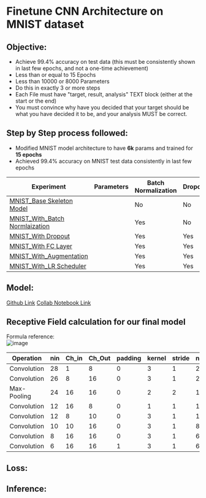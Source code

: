 # Finetune CNN Architecture on MNIST dataset

## Objective:
- Achieve 99.4% accuracy on test data (this must be consistently shown in last few epochs, and not a one-time achievement)
- Less than or equal to 15 Epochs
- Less than 10000 or 8000 Parameters 
- Do this in exactly 3 or more steps
- Each File must have "target, result, analysis" TEXT block (either at the start or the end)
- You must convince why have you decided that your target should be what you have decided it to be, and your analysis MUST be correct. 

## Step by Step process followed:
- Modified MNIST model architecture to have **6k** params and trained for **15 epochs**
- Achieved 99.4% accuracy on MNIST test data consistently in last few epochs  

| Experiment                         | Parameters | Batch Normalization | Dropout | FC Layer | Image Augmentation | LR Scheduler | Validation Accuracy |
| -----------------------------------| ---------- | ------------------- | ------- | -------- | ------------------ | ------------ | ------------------- |
|[MNIST_Base Skeleton Model]()       |            | No                  | No      | No       | No                 | No           |                     |
|[MNIST_With_Batch Normlaization]()  |            | Yes                 | No      | No       | No                 | No           |                     |
|[MNIST_With Dropout]()              |            | Yes                 | Yes     | No       | No                 | No           |                     |
|[MNIST_With FC Layer]()             |            | Yes                 | Yes     | Yes      | No                 | No           |                     |
|[MNIST_With_Augmentation]()         |            | Yes                 | Yes     | Yes      | Yes                | No           |                     |
|[MNIST_With_LR Scheduler]()         |            | Yes                 | Yes     | Yes      | Yes                | Yes          |                     |


## Model:
[Github Link]()
[Collab Notebook Link]()

## Receptive Field calculation for our final model

Formula reference:</br>
![image](https://user-images.githubusercontent.com/17870236/120273908-c0481b00-c2cc-11eb-8b97-af4c8b9d5917.png)


| Operation   | nin | Ch_in | Ch_Out | padding | kernel | stride | nout | jin | jout | rin | rout | Act_Size | Params# |
| ----------- | --- | ----- | ------ | ------- | ------ | ------ | ---- | --- | ---- | --- | ---- | -------- | ------- |
| Convolution | 28  | 1     | 8      | 0       | 3      | 1      | 26   | 1   | 1    | 1   | 3    | 784      | 72      |
| Convolution | 26  | 8     | 16     | 0       | 3      | 1      | 24   | 1   | 1    | 3   | 5    | 5408     | 1152    |
| Max-Pooling | 24  | 16    | 16     | 0       | 2      | 2      | 12   | 1   | 2    | 5   | 6    | 9216     | 0       |
| Convolution | 12  | 16    | 8      | 0       | 1      | 1      | 12   | 2   | 2    | 6   | 12   | 2304     | 128     |
| Convolution | 12  | 8     | 10     | 0       | 3      | 1      | 10   | 2   | 2    | 12  | 28   | 1152     | 720     |
| Convolution | 10  | 10    | 16     | 0       | 3      | 1      | 8    | 2   | 2    | 28  | 60   | 1000     | 1440    |
| Convolution | 8   | 16    | 16     | 0       | 3      | 1      | 6    | 2   | 2    | 60  | 124  | 1024     | 2304    |
| Convolution | 6   | 16    | 16     | 1       | 3      | 1      | 6    | 2   | 2    | 124 | 252  | 576      | 2304    |

## Loss:

## Inference:

